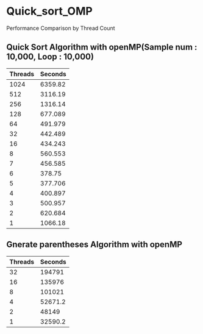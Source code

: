 # Quick_sort_OMP

Performance Comparison by Thread Count

## Quick Sort Algorithm with openMP(Sample num : 10,000, Loop : 10,000)
 Threads|Seconds|
 -------|-------|
 1024|	6359.82|
 512|	3116.19| 
 256|	1316.14  
 128|	677.089  
 64|	491.979  
 32|	442.489  
 16|	434.243  
 8|	560.553  
 7|	456.585  
 6|	378.75  
 5|	377.706  
 4|	400.897  
 3|	500.957  
 2|	620.684  
 1|	1066.18  

## Gnerate parentheses Algorithm with openMP
 Threads|Seconds|
 -------|-------|
 32|	   194791  
 16|  	 135976  
 8|   	 101021  
 4|    	52671.2  
 2|    	48149  
 1|    	32590.2  
